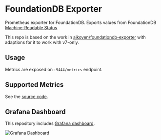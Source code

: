 # FoundationDB Exporter

Prometheus exporter for FoundationDB. Exports values from FoundationDB
[Machine-Readable Status](https://apple.github.io/foundationdb/mr-status.html).

This repo is based on the work in [aikoven/foundationdb-exporter](https://github.com/aikoven/foundationdb-exporter)
with adaptions for it to work with v7-only.

## Usage

Metrics are exposed on `:9444/metrics` endpoint.

## Supported Metrics

See the [source code](/exporter/src/metrics.ts).

## Grafana Dashboard

This repository includes [Grafana dashboard](/grafana-dashboard.json).

![Grafana Dashboard](/docs/grafana.png)

